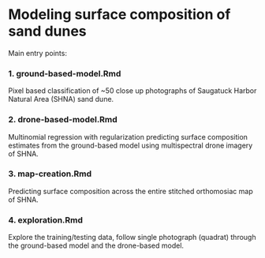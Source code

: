 # Modeling surface composition of sand dunes

Main entry points:

### 1. ground-based-model.Rmd

Pixel based classification of ~50 close up photographs of Saugatuck Harbor Natural Area (SHNA) sand dune.

### 2. drone-based-model.Rmd

Multinomial regression with regularization predicting surface composition estimates from the ground-based model using multispectral drone imagery of SHNA.

### 3. map-creation.Rmd

Predicting surface composition across the entire stitched orthomosiac map of SHNA.

### 4. exploration.Rmd

Explore the training/testing data, follow single photograph (quadrat) through the ground-based model and the drone-based model.

